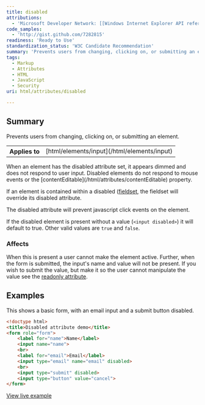 ```yaml
---
title: disabled
attributions:
  - 'Microsoft Developer Network: [[Windows Internet Explorer API reference](http://msdn.microsoft.com/en-us/library/ie/hh828809%28v=vs.85%29.aspx) Article]'
code_samples:
  - 'http://gist.github.com/7282815'
readiness: 'Ready to Use'
standardization_status: 'W3C Candidate Recommendation'
summary: 'Prevents users from changing, clicking on, or submitting an element.'
tags:
  - Markup
  - Attributes
  - HTML
  - JavaScript
  - Security
uri: html/attributes/disabled

---
```

## Summary

Prevents users from changing, clicking on, or submitting an element.

<table class="wikitable">
<tr>
<th>
Applies to

</th>
<td>
[html/elements/input](/html/elements/input)

</td>
</tr>
</table>
When an element has the disabled attribute set, it appears dimmed and does not respond to user input. Disabled elements do not respond to mouse events or the [contentEditable](/html/attributes/contentEditable) property.

If an element is contained within a disabled ([fieldset](/html/elements/fieldset), the fieldset will override its disabled attribute.

The disabled attribute will prevent javascript click events on the element.

If the disabled element is present without a value (`<input disabled>`) it will default to true. Other valid values are `true` and `false`.

### Affects

When this is present a user cannot make the element active. Further, when the form is submitted, the input's name and value will not be present. If you wish to submit the value, but make it so the user cannot manipulate the value see the [readonly attribute](/html/attributes/readonly).

## Examples

This shows a basic form, with an email input and a submit button disabled.

``` html
<!doctype html>
<title>Disabled attribute demo</title>
<form role="form">
    <label for="name">Name</label>
    <input name="name">
    <br>
    <label for="email">Email</label>
    <input type="email" name="email" disabled>
    <br>
    <input type="submit" disabled>
    <input type="button" value="cancel">
</form>
```

[View live example](http://code.webplatform.org/gist/7282815)


